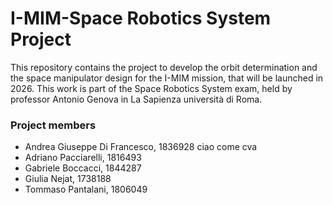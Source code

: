 # I-MIM-Space Robotics System Project
This repository contains the project to develop the orbit determination and the space manipulator design for the I-MIM mission, that will be launched in 2026. This work is part of the Space Robotics System exam, held by professor Antonio Genova in La Sapienza università di Roma.

### Project members
* Andrea Giuseppe Di Francesco, 1836928 ciao come cva
* Adriano Pacciarelli, 1816493
* Gabriele Boccacci, 1844287
* Giulia Nejat, 1738188
* Tommaso Pantalani, 1806049
